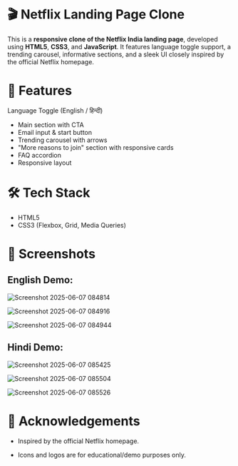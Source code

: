 # 🎬 Netflix Landing Page Clone

This is a **responsive clone of the Netflix India landing page**, developed using **HTML5**, **CSS3**, and **JavaScript**. It features language toggle support, a trending carousel, informative sections, and a sleek UI closely inspired by the official Netflix homepage.

# 🚀 Features

 Language Toggle (English / हिन्दी)
-  Main section with CTA
-  Email input & start button
-  Trending carousel with arrows
-  "More reasons to join" section with responsive cards
-  FAQ accordion
- Responsive layout

# 🛠 Tech Stack

- HTML5
- CSS3 (Flexbox, Grid, Media Queries)

# 📸 Screenshots

## English Demo:
![Screenshot 2025-06-07 084814](https://github.com/user-attachments/assets/75110f8c-04ae-4e63-bdea-eae90be7a504)

![Screenshot 2025-06-07 084916](https://github.com/user-attachments/assets/bc6dd0e8-456b-49fe-bca7-9cd810ac4e76)

![Screenshot 2025-06-07 084944](https://github.com/user-attachments/assets/6855cd2b-da2a-4aae-81f9-41583668fcb9)

## Hindi Demo:

![Screenshot 2025-06-07 085425](https://github.com/user-attachments/assets/4a619999-6913-40a3-86ec-38219924b844)

![Screenshot 2025-06-07 085504](https://github.com/user-attachments/assets/c76da547-5b03-453f-925a-66c7f4b3091f)

![Screenshot 2025-06-07 085526](https://github.com/user-attachments/assets/829d554b-c50b-40eb-84bf-48cc9221c82a)




# 🙌 Acknowledgements
- Inspired by the official Netflix homepage.

- Icons and logos are for educational/demo purposes only.
